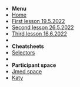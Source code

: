 <!-- markdownlint-disable MD041 -->

* **Menu**
* [Home](/)
* [First lesson 19.5.2022](1lesson.md)
* [Second lesson 26.5.2022](2lesson.md)
* [Third lesson 16.6.2022](2lesson.md)
* &nbsp;
* **Cheatsheets**
* [Selectors](selectors.md)
* &nbsp;
* **Participant space**
* [Jmed space](jmedSpace.md)
* [Katy](katy.md)
